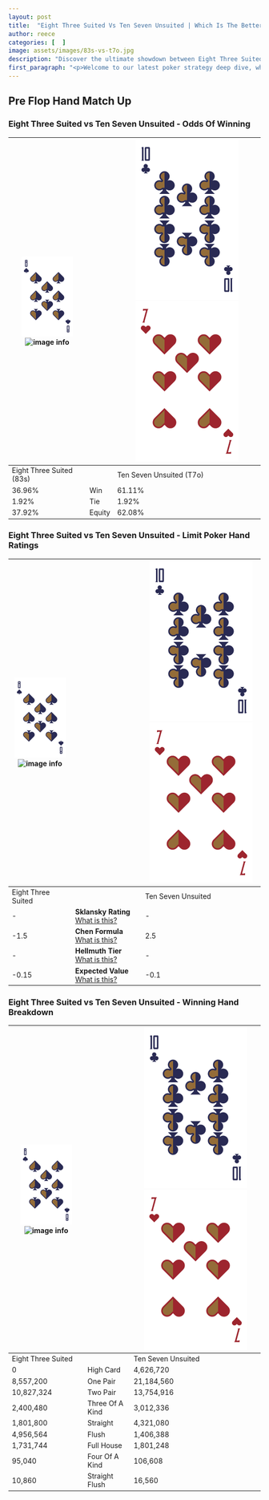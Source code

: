 ```yaml
---
layout: post
title:  "Eight Three Suited Vs Ten Seven Unsuited | Which Is The Better Hand In Poker? A Complete Guide"
author: reece
categories: [  ]
image: assets/images/83s-vs-t7o.jpg
description: "Discover the ultimate showdown between Eight Three Suited and Ten Seven Unsuited in poker! Uncover the odds, strategies, and scenarios where one hand triumphs over the other. Get ready to up your poker game with this thrilling analysis."
first_paragraph: "<p>Welcome to our latest poker strategy deep dive, where we're pitting two distinct hands against each other in a high-stakes showdown: Eight Three Suited vs Ten Seven Unsuited.</p><p>In the dynamic world of poker, every decision counts, and knowing which hand holds the upper hand is key to your success at the table.</p><p>In this article, we'll dissect these two hands, explore the scenarios where one dominates the other, and equip you with the knowledge to make strategic choices that can tip the odds in your favor.</p><p>Get ready to unravel the intriguing dynamics of these poker hands and elevate your game to new heights.</p>"
---
```




[comment]: # (sp0)

## Pre Flop Hand Match Up

<div class="table hand-ratings" markdown="1"> 



### Eight Three Suited vs Ten Seven Unsuited - Odds Of Winning


    
| ![image info](assets/images/hand1/8.png) ![image info](assets/images/hand1/3s.png) |  | ![image info](assets/images/hand2/T.png) ![image info](assets/images/hand2/7o.png) |
| -------- | -------- | -------- |
| Eight Three Suited (83s) |  | Ten Seven Unsuited (T7o) |
| 36.96% | Win | 61.11% |
| 1.92% | Tie | 1.92% |
| 37.92% | Equity | 62.08% |




[comment]: # (sp1)



### Eight Three Suited vs Ten Seven Unsuited - Limit Poker Hand Ratings


    
| ![image info](assets/images/hand1/8.png) ![image info](assets/images/hand1/3s.png) |  | ![image info](assets/images/hand2/T.png) ![image info](assets/images/hand2/7o.png) |
| -------- | -------- | -------- |
| Eight Three Suited |  | Ten Seven Unsuited |
| - | **Sklansky Rating** [What is this?](/sklansky-rating-explained) | - |
| -1.5 | **Chen Formula** [What is this?](/chen-formula-explained) | 2.5 |
| - | **Hellmuth Tier** [What is this?](/Hellmuth-tier-explained) | - |
| -0.15 | **Expected Value** [What is this?](/expected-value-explained) | -0.1 |




[comment]: # (sp2)



### Eight Three Suited vs Ten Seven Unsuited - Winning Hand Breakdown


    
| ![image info](assets/images/hand1/8.png) ![image info](assets/images/hand1/3s.png) |  | ![image info](assets/images/hand2/T.png) ![image info](assets/images/hand2/7o.png) |
| -------- | -------- | -------- |
| Eight Three Suited |  | Ten Seven Unsuited |
| 0 | High Card | 4,626,720 |
| 8,557,200 | One Pair | 21,184,560 |
| 10,827,324 | Two Pair | 13,754,916 |
| 2,400,480 | Three Of A Kind | 3,012,336 |
| 1,801,800 | Straight | 4,321,080 |
| 4,956,564 | Flush | 1,406,388 |
| 1,731,744 | Full House | 1,801,248 |
| 95,040 | Four Of A Kind | 106,608 |
| 10,860 | Straight Flush | 16,560 |




[comment]: # (sp3)



</div>

[comment]: # (sp4)



[comment]: # (sp5)

